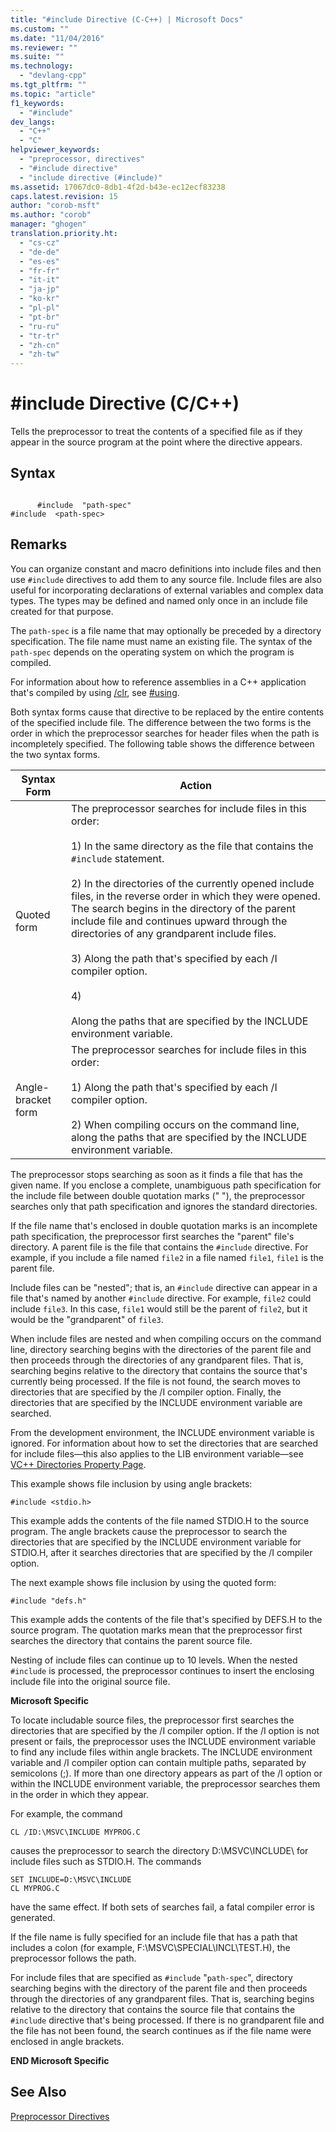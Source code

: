 ```yaml
---
title: "#include Directive (C-C++) | Microsoft Docs"
ms.custom: ""
ms.date: "11/04/2016"
ms.reviewer: ""
ms.suite: ""
ms.technology: 
  - "devlang-cpp"
ms.tgt_pltfrm: ""
ms.topic: "article"
f1_keywords: 
  - "#include"
dev_langs: 
  - "C++"
  - "C"
helpviewer_keywords: 
  - "preprocessor, directives"
  - "#include directive"
  - "include directive (#include)"
ms.assetid: 17067dc0-8db1-4f2d-b43e-ec12ecf83238
caps.latest.revision: 15
author: "corob-msft"
ms.author: "corob"
manager: "ghogen"
translation.priority.ht: 
  - "cs-cz"
  - "de-de"
  - "es-es"
  - "fr-fr"
  - "it-it"
  - "ja-jp"
  - "ko-kr"
  - "pl-pl"
  - "pt-br"
  - "ru-ru"
  - "tr-tr"
  - "zh-cn"
  - "zh-tw"
---
```

# #include Directive (C/C++)
Tells the preprocessor to treat the contents of a specified file as if they appear in the source program at the point where the directive appears.  
  
## Syntax  
  
```  
  
      #include  "path-spec"  
#include  <path-spec>  
```  
  
## Remarks  
 You can organize constant and macro definitions into include files and then use `#include` directives to add them to any source file. Include files are also useful for incorporating declarations of external variables and complex data types. The types may be defined and named only once in an include file created for that purpose.  
  
 The `path-spec` is a file name that may optionally be preceded by a directory specification. The file name must name an existing file. The syntax of the `path-spec` depends on the operating system on which the program is compiled.  
  
 For information about how to reference assemblies in a C++ application that's compiled by using [/clr](../build/reference/clr-common-language-runtime-compilation.md), see [#using](../preprocessor/hash-using-directive-cpp.md).  
  
 Both syntax forms cause that directive to be replaced by the entire contents of the specified include file. The difference between the two forms is the order in which the preprocessor searches for header files when the path is incompletely specified. The following table shows the difference between the two syntax forms.  
  
|Syntax Form|Action|  
|-----------------|------------|  
|Quoted form|The preprocessor searches for include files in this order:<br /><br /> 1) In the same directory as the file that contains the `#include` statement.<br /><br /> 2) In the directories of the currently opened include files, in the reverse order in which they were opened. The search begins in the directory of the parent include file and continues upward through the directories of any grandparent include files.<br /><br /> 3) Along the path that's specified by each /I compiler option.<br /><br /> 4)<br /><br /> Along the paths that are specified by the INCLUDE environment variable.|  
|Angle-bracket form|The preprocessor searches for include files in this order:<br /><br /> 1) Along the path that's specified by each /I compiler option.<br /><br /> 2) When compiling occurs on the command line, along the paths that are specified by the INCLUDE environment variable.|  
  
 The preprocessor stops searching as soon as it finds a file that has the given name. If you enclose a complete, unambiguous path specification for the include file between double quotation marks (" "), the preprocessor searches only that path specification and ignores the standard directories.  
  
 If the file name that's enclosed in double quotation marks is an incomplete path specification, the preprocessor first searches the "parent" file's directory. A parent file is the file that contains the `#include` directive. For example, if you include a file named `file2` in a file named `file1`, `file1` is the parent file.  
  
 Include files can be "nested"; that is, an `#include` directive can appear in a file that's named by another `#include` directive. For example, `file2` could include `file3`. In this case, `file1` would still be the parent of `file2`, but it would be the "grandparent" of `file3`.  
  
 When include files are nested and when compiling occurs on the command line, directory searching begins with the directories of the parent file and then proceeds through the directories of any grandparent files. That is, searching begins relative to the directory that contains the source that's currently being processed. If the file is not found, the search moves to directories that are specified by the /I compiler option. Finally, the directories that are specified by the INCLUDE environment variable are searched.  
  
 From the development environment, the INCLUDE environment variable is ignored. For information about how to set the directories that are searched for include files—this also applies to the LIB environment variable—see [VC++ Directories Property Page](../ide/vcpp-directories-property-page.md).  
  
 This example shows file inclusion by using angle brackets:  
  
```  
#include <stdio.h>  
```  
  
 This example adds the contents of the file named STDIO.H to the source program. The angle brackets cause the preprocessor to search the directories that are specified by the INCLUDE environment variable for STDIO.H, after it searches directories that are specified by the /I compiler option.  
  
 The next example shows file inclusion by using the quoted form:  
  
```  
#include "defs.h"  
```  
  
 This example adds the contents of the file that's specified by DEFS.H to the source program. The quotation marks mean that the preprocessor first searches the directory that contains the parent source file.  
  
 Nesting of include files can continue up to 10 levels. When the nested `#include` is processed, the preprocessor continues to insert the enclosing include file into the original source file.  
  
 **Microsoft Specific**  
  
 To locate includable source files, the preprocessor first searches the directories that are specified by the /I compiler option. If the /I option is not present or fails, the preprocessor uses the INCLUDE environment variable to find any include files within angle brackets. The INCLUDE environment variable and /I compiler option can contain multiple paths, separated by semicolons (;). If more than one directory appears as part of the /I option or within the INCLUDE environment variable, the preprocessor searches them in the order in which they appear.  
  
 For example, the command  
  
```  
CL /ID:\MSVC\INCLUDE MYPROG.C  
```  
  
 causes the preprocessor to search the directory D:\MSVC\INCLUDE\ for include files such as STDIO.H. The commands  
  
```  
SET INCLUDE=D:\MSVC\INCLUDE  
CL MYPROG.C  
```  
  
 have the same effect. If both sets of searches fail, a fatal compiler error is generated.  
  
 If the file name is fully specified for an include file that has a path that includes a colon (for example, F:\MSVC\SPECIAL\INCL\TEST.H), the preprocessor follows the path.  
  
 For include files that are specified as `#include` "`path-spec`", directory searching begins with the directory of the parent file and then proceeds through the directories of any grandparent files. That is, searching begins relative to the directory that contains the source file that contains the `#include` directive that's being processed. If there is no grandparent file and the file has not been found, the search continues as if the file name were enclosed in angle brackets.  
  
 **END Microsoft Specific**  
  
## See Also  
 [Preprocessor Directives](../preprocessor/preprocessor-directives.md)